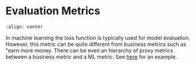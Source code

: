# Evaluation Metrics

```{figure} https://media.licdn.com/dms/image/C4D12AQG7GTEr5jXWVg/article-cover_image-shrink_600_2000/0/1635525529145?e=2147483647&v=beta&t=JKNU8fEgCJNYvkVTcfoAEQ3Ps_knng9FwQPCCL9_c2Q
:align: center
```

In machine learning the loss function is typically used for model evaluation.
However, this metric can be quite different from business metrics such as "earn more money. There can be even an hierarchy of proxy metrics between a business metric and a ML metric. See [here](https://academy.yandex.ru/handbook/ml/article/beta-metriki-klassifikacii-i-regressii#vybor-metrik-v-realnyh-zadachah) for an example.
